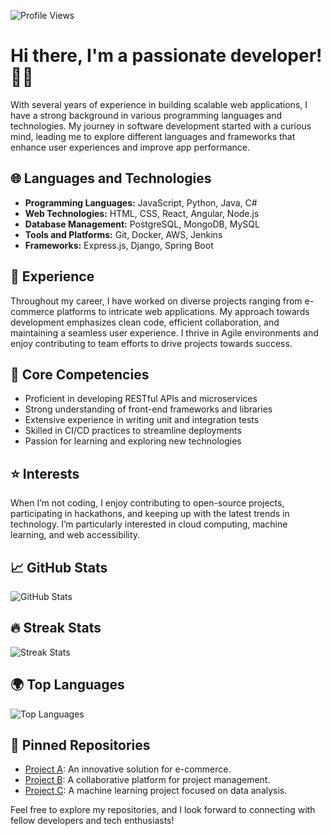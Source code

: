 ![Profile Views](https://komarev.com/ghpvc/?username=anitahoward899)  

# Hi there, I'm a passionate developer! 👩‍💻  

With several years of experience in building scalable web applications, I have a strong background in various programming languages and technologies. My journey in software development started with a curious mind, leading me to explore different languages and frameworks that enhance user experiences and improve app performance.  

## 🌐 Languages and Technologies  
- **Programming Languages:** JavaScript, Python, Java, C#  
- **Web Technologies:** HTML, CSS, React, Angular, Node.js  
- **Database Management:** PostgreSQL, MongoDB, MySQL  
- **Tools and Platforms:** Git, Docker, AWS, Jenkins  
- **Frameworks:** Express.js, Django, Spring Boot  

## 💼 Experience  
Throughout my career, I have worked on diverse projects ranging from e-commerce platforms to intricate web applications. My approach towards development emphasizes clean code, efficient collaboration, and maintaining a seamless user experience. I thrive in Agile environments and enjoy contributing to team efforts to drive projects towards success.  

## 🚀 Core Competencies  
- Proficient in developing RESTful APIs and microservices  
- Strong understanding of front-end frameworks and libraries  
- Extensive experience in writing unit and integration tests  
- Skilled in CI/CD practices to streamline deployments  
- Passion for learning and exploring new technologies  

## ⭐ Interests  
When I’m not coding, I enjoy contributing to open-source projects, participating in hackathons, and keeping up with the latest trends in technology. I’m particularly interested in cloud computing, machine learning, and web accessibility.  

## 📈 GitHub Stats  
![GitHub Stats](https://github-readme-stats.vercel.app/api?username=anitahoward899&show_icons=true&hide_title=true&count_private=true&theme=radical&bg_color=ffffff&border_color=2e3a44&hide=prs)  

## 🔥 Streak Stats  
![Streak Stats](https://github-readme-streak-stats.herokuapp.com/?user=anitahoward899&theme=radical&hide_border=true)  

## 🌍 Top Languages  
![Top Languages](https://github-readme-stats.vercel.app/api/top-langs/?username=anitahoward899&layout=compact&theme=radical&hide_border=true)  

## 📂 Pinned Repositories  
- [Project A](https://github.com/anitahoward899/project-a): An innovative solution for e-commerce.  
- [Project B](https://github.com/anitahoward899/project-b): A collaborative platform for project management.  
- [Project C](https://github.com/anitahoward899/project-c): A machine learning project focused on data analysis.  

Feel free to explore my repositories, and I look forward to connecting with fellow developers and tech enthusiasts!
